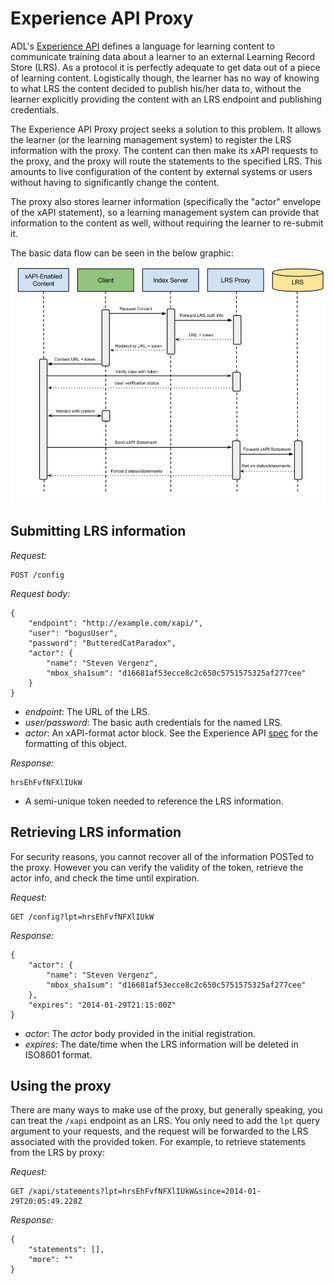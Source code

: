 # Experience API Proxy

ADL's [Experience API](https://github.com/adlnet/xAPI-Spec) defines a language for learning content to communicate
training data about a learner to an external Learning Record Store (LRS). As a protocol it is perfectly adequate to get
data out of a piece of learning content. Logistically though, the learner has no way of knowing to what LRS the content
decided to publish his/her data to, without the learner explicitly providing the content with an LRS endpoint and
publishing credentials.

The Experience API Proxy project seeks a solution to this problem. It allows the learner (or the learning management
system) to register the LRS information with the proxy. The content can then make its xAPI requests to the proxy, and
the proxy will route the statements to the specified LRS. This amounts to live configuration of the content by external
systems or users without having to significantly change the content.

The proxy also stores learner information (specifically the "actor" envelope of the xAPI statement), so a learning
management system can provide that information to the content as well, without requiring the learner to re-submit it.

The basic data flow can be seen in the below graphic:
  
![Proxy sequence diagram](xapi_sequence.png)

## Submitting LRS information

_Request:_

    POST /config

_Request body:_

    {
        "endpoint": "http://example.com/xapi/",
        "user": "bogusUser",
        "password": "ButteredCatParadox",
        "actor": {
            "name": "Steven Vergenz",
            "mbox_sha1sum": "d16681af53ecce8c2c650c5751575325af277cee"
        }
    }

* _endpoint_: The URL of the LRS.
* _user/password_: The basic auth credentials for the named LRS.
* _actor_: An xAPI-format actor block. See the Experience API [spec](https://github.com/adlnet/xAPI-Spec/blob/master/xAPI.md#actor)
    for the formatting of this object.

_Response:_

    hrsEhFvfNFXlIUkW

* A semi-unique token needed to reference the LRS information.

## Retrieving LRS information

For security reasons, you cannot recover all of the information POSTed to the proxy. However you can verify the
validity of the token, retrieve the actor info, and check the time until expiration.

_Request:_

    GET /config?lpt=hrsEhFvfNFXlIUkW

_Response:_

    {
        "actor": {
            "name": "Steven Vergenz",
            "mbox_sha1sum": "d16681af53ecce8c2c650c5751575325af277cee"
        },
        "expires": "2014-01-29T21:15:00Z"
    }

* _actor_: The _actor_ body provided in the initial registration.
* _expires_: The date/time when the LRS information will be deleted in ISO8601 format.

## Using the proxy

There are many ways to make use of the proxy, but generally speaking, you can treat the <code>/xapi</code>
endpoint as an LRS. You only need to add the <code>lpt</code> query argument to your requests, and the request
will be forwarded to the LRS associated with the provided token. For example, to
retrieve statements from the LRS by proxy:

_Request:_

    GET /xapi/statements?lpt=hrsEhFvfNFXlIUkW&since=2014-01-29T20:05:49.228Z

_Response:_

    {
        "statements": [],
        "more": ""
    }
